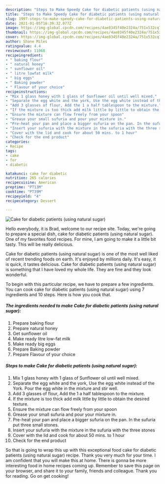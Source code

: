 ```yaml
---
description: "Steps to Make Speedy Cake for diabetic patients (using natural sugar)"
title: "Steps to Make Speedy Cake for diabetic patients (using natural sugar)"
slug: 1997-steps-to-make-speedy-cake-for-diabetic-patients-using-natural-sugar
date: 2021-01-05T16:39:32.077Z
image: https://img-global.cpcdn.com/recipes/4ae8345f40e2324a/751x532cq70/cake-for-diabetic-patients-using-natural-sugar-recipe-main-photo.jpg
thumbnail: https://img-global.cpcdn.com/recipes/4ae8345f40e2324a/751x532cq70/cake-for-diabetic-patients-using-natural-sugar-recipe-main-photo.jpg
cover: https://img-global.cpcdn.com/recipes/4ae8345f40e2324a/751x532cq70/cake-for-diabetic-patients-using-natural-sugar-recipe-main-photo.jpg
author: Shane Miles
ratingvalue: 4.4
reviewcount: 11068
recipeingredient:
- " baking flour"
- " natural honey"
- " sunflower oil"
- " litre lowfat milk"
- " big eggs"
- " Baking powder"
- " Flavour of your choice"
recipeinstructions:
- "Mix 1 glass honey with 1 glass of Sunflower oil until well mixed."
- "Separate the egg white and the york, Use the egg white instead of the York. Pour the egg white in the mixture and stir well."
- "Add 3 glasses of flour, Add the 1 a half tablespoon to the mixture."
- "If the mixture is too thick add milk little by little to obtain the desired texture."
- "Ensure the mixture can flow freely from your spoon"
- "Grease your small sufuria and pour your mixture in."
- "Pre-heat your pan and place a bigger sufuria on the pan. In the sufuria put three small stones."
- "Insert your sufuria with the mixture in the sufuria with the three stones"
- "Cover with the lid and cook for about 50 mins. to 1 hour"
- "Check for the end product"
categories:
- Recipe
tags:
- cake
- for
- diabetic

katakunci: cake for diabetic 
nutrition: 265 calories
recipecuisine: American
preptime: "PT13M"
cooktime: "PT39M"
recipeyield: "4"
recipecategory: Dessert

---
```



![Cake for diabetic patients (using natural sugar)](https://img-global.cpcdn.com/recipes/4ae8345f40e2324a/751x532cq70/cake-for-diabetic-patients-using-natural-sugar-recipe-main-photo.jpg)

Hello everybody, it is Brad, welcome to our recipe site. Today, we're going to prepare a special dish, cake for diabetic patients (using natural sugar). One of my favorites food recipes. For mine, I am going to make it a little bit tasty. This will be really delicious.

Cake for diabetic patients (using natural sugar) is one of the most well liked of recent trending foods on earth. It's enjoyed by millions daily. It's easy, it is quick, it tastes delicious. Cake for diabetic patients (using natural sugar) is something that I have loved my whole life. They are fine and they look wonderful.




To begin with this particular recipe, we have to prepare a few ingredients. You can cook cake for diabetic patients (using natural sugar) using 7 ingredients and 10 steps. Here is how you cook that.

<!--inarticleads1-->

##### The ingredients needed to make Cake for diabetic patients (using natural sugar):

1. Prepare  baking flour
1. Prepare  natural honey
1. Get  sunflower oil
1. Make ready  litre low-fat milk
1. Make ready  big eggs
1. Prepare  Baking powder
1. Prepare  Flavour of your choice




<!--inarticleads2-->

##### Steps to make Cake for diabetic patients (using natural sugar):

1. Mix 1 glass honey with 1 glass of Sunflower oil until well mixed.
1. Separate the egg white and the york, Use the egg white instead of the York. Pour the egg white in the mixture and stir well.
1. Add 3 glasses of flour, Add the 1 a half tablespoon to the mixture.
1. If the mixture is too thick add milk little by little to obtain the desired texture.
1. Ensure the mixture can flow freely from your spoon
1. Grease your small sufuria and pour your mixture in.
1. Pre-heat your pan and place a bigger sufuria on the pan. In the sufuria put three small stones.
1. Insert your sufuria with the mixture in the sufuria with the three stones
1. Cover with the lid and cook for about 50 mins. to 1 hour
1. Check for the end product




So that is going to wrap this up with this exceptional food cake for diabetic patients (using natural sugar) recipe. Thank you very much for your time. I am confident that you will make this at home. There is gonna be more interesting food in home recipes coming up. Remember to save this page on your browser, and share it to your family, friends and colleague. Thank you for reading. Go on get cooking!
